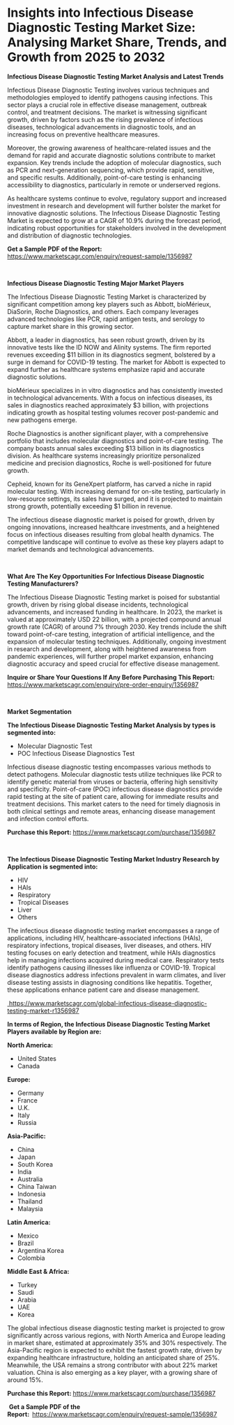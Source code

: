 <p><h1>Insights into Infectious Disease Diagnostic Testing Market Size: Analysing Market Share, Trends, and Growth from 2025 to 2032</h1></p><p><strong>Infectious Disease Diagnostic Testing Market Analysis and Latest Trends</strong></p>
<p><p>Infectious Disease Diagnostic Testing involves various techniques and methodologies employed to identify pathogens causing infections. This sector plays a crucial role in effective disease management, outbreak control, and treatment decisions. The market is witnessing significant growth, driven by factors such as the rising prevalence of infectious diseases, technological advancements in diagnostic tools, and an increasing focus on preventive healthcare measures. </p><p>Moreover, the growing awareness of healthcare-related issues and the demand for rapid and accurate diagnostic solutions contribute to market expansion. Key trends include the adoption of molecular diagnostics, such as PCR and next-generation sequencing, which provide rapid, sensitive, and specific results. Additionally, point-of-care testing is enhancing accessibility to diagnostics, particularly in remote or underserved regions.</p><p>As healthcare systems continue to evolve, regulatory support and increased investment in research and development will further bolster the market for innovative diagnostic solutions. The Infectious Disease Diagnostic Testing Market is expected to grow at a CAGR of 10.9% during the forecast period, indicating robust opportunities for stakeholders involved in the development and distribution of diagnostic technologies.</p></p>
<p><strong>Get a Sample PDF of the Report:&nbsp;</strong> <a href="https://www.marketscagr.com/enquiry/request-sample/1356987?utm_campaign=3016&utm_medium=2&utm_source=Github&utm_content=ia&utm_term=13042025&utm_id=infectious-disease-diagnostic-testing">https://www.marketscagr.com/enquiry/request-sample/1356987</a></p>
<p>&nbsp;</p>
<p><strong>Infectious Disease Diagnostic Testing Major Market Players</strong></p>
<p><p>The Infectious Disease Diagnostic Testing Market is characterized by significant competition among key players such as Abbott, bioMérieux, DiaSorin, Roche Diagnostics, and others. Each company leverages advanced technologies like PCR, rapid antigen tests, and serology to capture market share in this growing sector.</p><p>Abbott, a leader in diagnostics, has seen robust growth, driven by its innovative tests like the ID NOW and Alinity systems. The firm reported revenues exceeding $11 billion in its diagnostics segment, bolstered by a surge in demand for COVID-19 testing. The market for Abbott is expected to expand further as healthcare systems emphasize rapid and accurate diagnostic solutions.</p><p>bioMérieux specializes in in vitro diagnostics and has consistently invested in technological advancements. With a focus on infectious diseases, its sales in diagnostics reached approximately $3 billion, with projections indicating growth as hospital testing volumes recover post-pandemic and new pathogens emerge.</p><p>Roche Diagnostics is another significant player, with a comprehensive portfolio that includes molecular diagnostics and point-of-care testing. The company boasts annual sales exceeding $13 billion in its diagnostics division. As healthcare systems increasingly prioritize personalized medicine and precision diagnostics, Roche is well-positioned for future growth.</p><p>Cepheid, known for its GeneXpert platform, has carved a niche in rapid molecular testing. With increasing demand for on-site testing, particularly in low-resource settings, its sales have surged, and it is projected to maintain strong growth, potentially exceeding $1 billion in revenue.</p><p>The infectious disease diagnostic market is poised for growth, driven by ongoing innovations, increased healthcare investments, and a heightened focus on infectious diseases resulting from global health dynamics. The competitive landscape will continue to evolve as these key players adapt to market demands and technological advancements.</p></p>
<p>&nbsp;</p>
<p><strong>What Are The Key Opportunities For Infectious Disease Diagnostic Testing Manufacturers?</strong></p>
<p><p>The Infectious Disease Diagnostic Testing market is poised for substantial growth, driven by rising global disease incidents, technological advancements, and increased funding in healthcare. In 2023, the market is valued at approximately USD 22 billion, with a projected compound annual growth rate (CAGR) of around 7% through 2030. Key trends include the shift toward point-of-care testing, integration of artificial intelligence, and the expansion of molecular testing techniques. Additionally, ongoing investment in research and development, along with heightened awareness from pandemic experiences, will further propel market expansion, enhancing diagnostic accuracy and speed crucial for effective disease management.</p></p>
<p><strong>Inquire or Share Your Questions If Any Before Purchasing This Report:</strong> <a href="https://www.marketscagr.com/enquiry/pre-order-enquiry/1356987?utm_campaign=3016&utm_medium=2&utm_source=Github&utm_content=ia&utm_term=13042025&utm_id=infectious-disease-diagnostic-testing">https://www.marketscagr.com/enquiry/pre-order-enquiry/1356987</a></p>
<p>&nbsp;</p>
<p><strong>Market Segmentation</strong></p>
<p><strong>The Infectious Disease Diagnostic Testing Market Analysis by types is segmented into:</strong></p>
<p><ul><li>Molecular Diagnostic Test</li><li>POC Infectious Disease Diagnostics Test</li></ul></p>
<p><p>Infectious disease diagnostic testing encompasses various methods to detect pathogens. Molecular diagnostic tests utilize techniques like PCR to identify genetic material from viruses or bacteria, offering high sensitivity and specificity. Point-of-care (POC) infectious disease diagnostics provide rapid testing at the site of patient care, allowing for immediate results and treatment decisions. This market caters to the need for timely diagnosis in both clinical settings and remote areas, enhancing disease management and infection control efforts.</p></p>
<p><strong>Purchase this Report:&nbsp;</strong><a href="https://www.marketscagr.com/purchase/1356987?utm_campaign=3016&utm_medium=2&utm_source=Github&utm_content=ia&utm_term=13042025&utm_id=infectious-disease-diagnostic-testing">https://www.marketscagr.com/purchase/1356987</a></p>
<p>&nbsp;</p>
<p><strong>The Infectious Disease Diagnostic Testing Market Industry Research by Application is segmented into:</strong></p>
<p><ul><li>HIV</li><li>HAIs</li><li>Respiratory</li><li>Tropical Diseases</li><li>Liver</li><li>Others</li></ul></p>
<p><p>The infectious disease diagnostic testing market encompasses a range of applications, including HIV, healthcare-associated infections (HAIs), respiratory infections, tropical diseases, liver diseases, and others. HIV testing focuses on early detection and treatment, while HAIs diagnostics help in managing infections acquired during medical care. Respiratory tests identify pathogens causing illnesses like influenza or COVID-19. Tropical disease diagnostics address infections prevalent in warm climates, and liver disease testing assists in diagnosing conditions like hepatitis. Together, these applications enhance patient care and disease management.</p></p>
<p><a href="https://www.marketscagr.com/global-infectious-disease-diagnostic-testing-market-r1356987?utm_campaign=3016&utm_medium=2&utm_source=Github&utm_content=ia&utm_term=13042025&utm_id=infectious-disease-diagnostic-testing">&nbsp;https://www.marketscagr.com/global-infectious-disease-diagnostic-testing-market-r1356987</a></p>
<p><strong>In terms of Region, the Infectious Disease Diagnostic Testing Market Players available by Region are:</strong></p>
<p>
    <p> <strong> North America: </strong>
        <ul>
            <li>United States</li>
            <li>Canada</li>
        </ul>
        </p> 
    <p> <strong> Europe: </strong>
        <ul>
            <li>Germany</li>
            <li>France</li>
            <li>U.K.</li>
            <li>Italy</li>
            <li>Russia</li>
        </ul>
        </p> 
    <p> <strong> Asia-Pacific: </strong>
        <ul>
            <li>China</li>
            <li>Japan</li>
            <li>South Korea</li>
            <li>India</li>
            <li>Australia</li>
            <li>China Taiwan</li>
            <li>Indonesia</li>
            <li>Thailand</li>
            <li>Malaysia</li>
        </ul>
        </p> 
    <p> <strong> Latin America: </strong>
        <ul>
            <li>Mexico</li>
            <li>Brazil</li>
            <li>Argentina Korea</li>
            <li>Colombia</li>
        </ul>
        </p> 
    <p> <strong> Middle East & Africa: </strong>
        <ul>
            <li>Turkey</li>
            <li>Saudi</li>
            <li>Arabia</li>
            <li>UAE</li>
            <li>Korea</li>
        </ul>
    </p>
    </p>
<p><p>The global infectious disease diagnostic testing market is projected to grow significantly across various regions, with North America and Europe leading in market share, estimated at approximately 35% and 30% respectively. The Asia-Pacific region is expected to exhibit the fastest growth rate, driven by expanding healthcare infrastructure, holding an anticipated share of 25%. Meanwhile, the USA remains a strong contributor with about 22% market valuation. China is also emerging as a key player, with a growing share of around 15%.</p></p>
<p><strong>Purchase this Report: </strong><a href="https://www.marketscagr.com/purchase/1356987?utm_campaign=3016&utm_medium=2&utm_source=Github&utm_content=ia&utm_term=13042025&utm_id=infectious-disease-diagnostic-testing">https://www.marketscagr.com/purchase/1356987</a></p>
<p>&nbsp;<strong>Get a Sample PDF of the Report:&nbsp;&nbsp;</strong><a href="https://www.marketscagr.com/enquiry/request-sample/1356987?utm_campaign=3016&utm_medium=2&utm_source=Github&utm_content=ia&utm_term=13042025&utm_id=infectious-disease-diagnostic-testing">https://www.marketscagr.com/enquiry/request-sample/1356987</a></p>
<p><strong></strong></p>
<p><p></p><p></p><p></p></p>